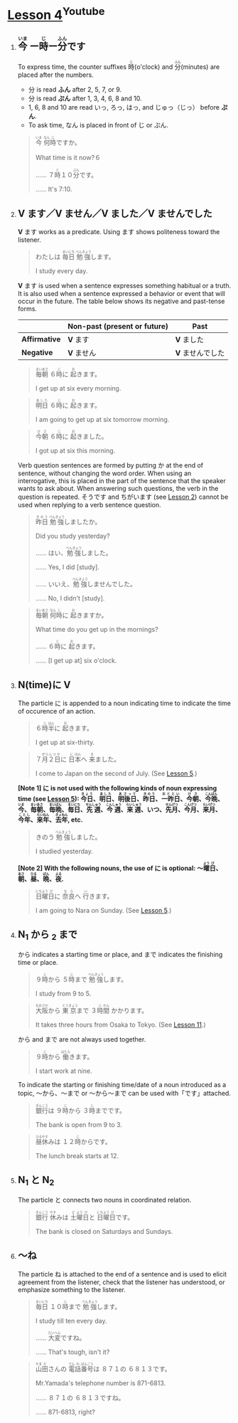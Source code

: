 # [Lesson 4](https://www.youtube.com/watch?v=BQkKnypu8f0)<sup>Youtube</sup>

1. ## <ruby>今<rp>（</rp><rt>いま</rt><rp>）</rp></ruby> ー<ruby>時<rp>（</rp><rt>じ</rt><rp>）</rp></ruby>ー<ruby>分<rp>（</rp><rt>ふん</rt><rp>）</rp></ruby>です

	To express time, the counter suffixes <ruby>時<rp>（</rp><rt>じ</rt><rp>）</rp></ruby>(o'clock) and <ruby>分<rp>（</rp><rt>ふん</rt><rp>）</rp></ruby>(minutes) are placed after the numbers.

	- 分 is read **ふん** after 2, 5, 7, or 9.
	- 分 is read **ぷん** after 1, 3, 4, 6, 8 and 10.
	- 1, 6, 8 and 10 are read いっ, ろっ, はっ, and じゅっ（じっ） before **ぷん**.
	- To ask time, なん is placed in front of じ or ぷん.

	><ruby>今<rp>（</rp><rt>いま</rt><rp>）</rp></ruby> <ruby>何<rp>（</rp><rt>なん</rt><rp>）</rp></ruby><ruby><ruby>時<rp>（</rp><rt>じ</rt><rp>）</rp></ruby><ruby>ですか。
	>
	>What time is it now?６
	>
	>…… ７<ruby>時<rp>（</rp><rt>じ</rt><rp>）</rp></ruby>１０<ruby>分<rp>（</rp><rt>ぷん</rt><rp>）</rp></ruby>です。
	>
	>…… It's 7:10.

2. ## V ます／V ません／V ました／V ませんでした

	**V** ます works as a predicate. Using ます shows politeness toward the listener.

	>わたしは <ruby>毎日<rp>（</rp><rt>まいにち</rt><rp>）</rp></ruby> <ruby>勉強<rp>（</rp><rt>べんきょう</rt><rp>）</rp></ruby>します。
	>
	>I study every day.

	**V** ます is used when a sentence expresses something habitual or a truth. It is also used when a sentence expressed a behavior or event that will occur in the future. The table below shows its negative and past-tense forms.

	|                | Non-past (present or future) | Past             |
	|----------------|------------------------------|------------------|
	| **Affirmative**| **V** ます                    | **V** ました      |
	| **Negative**   | **V** ません                  | **V** ませんでした |

	><ruby>毎朝<rp>（</rp><rt>まいあさ</rt><rp>）</rp></ruby> ６<ruby>時<rp>（</rp><rt>じ</rt><rp>）</rp></ruby>に <ruby>起<rp>（</rp><rt>お</rt><rp>）</rp></ruby>きます。
	>
	>I get up at six every morning.

	><ruby>明日<rp>（</rp><rt>あした</rt><rp>）</rp></ruby> ６<ruby>時<rp>（</rp><rt>じ</rt><rp>）</rp></ruby>に <ruby>起<rp>（</rp><rt>お</rt><rp>）</rp></ruby>きます。
	>
	>I am going to get up at six tomorrow morning.

	><ruby>今朝<rp>（</rp><rt>けさ</rt><rp>）</rp></ruby> ６<ruby>時<rp>（</rp><rt>じ</rt><rp>）</rp></ruby>に <ruby>起<rp>（</rp><rt>お</rt><rp>）</rp></ruby>きました。
	>
	>I got up at six this morning.

	Verb question sentences are formed by putting か at the end of sentence, without changing the word order. When using an interrogative, this is placed in the part of the sentence that the speaker wants to ask about. When answering such questions, the verb in the question is repeated. そうです and ちがいます (see [Lesson 2](https://github.com/flying-yogurt/JP-Memos/blob/master/grammar_notes/Lesson_02_Grammar.md)) cannot be used when replying to a verb sentence question.

	><ruby>昨日<rp>（</rp><rt>きのう</rt><rp>）</rp></ruby> <ruby>勉強<rp>（</rp><rt>べんきょう</rt><rp>）</rp></ruby>しましたか。
	>
	>Did you study yesterday?
	>
	>…… はい、<ruby>勉強<rp>（</rp><rt>べんきょう</rt><rp>）</rp></ruby>しました。
	>
	>…… Yes, I did [study].
	>
	>…… いいえ、<ruby>勉強<rp>（</rp><rt>べんきょう</rt><rp>）</rp></ruby>しませんでした。
	>
	>…… No, I didn't [study].

	><ruby>毎朝<rp>（</rp><rt>まいあさ</rt><rp>）</rp></ruby> <ruby>何<rp>（</rp><rt>なん</rt><rp>）</rp>時<rp>（</rp><rt>じ</rt><rp>）</rp></ruby>に <ruby>起<rp>（</rp><rt>お</rt><rp>）</rp></ruby>きますか。
	>
	>What time do you get up in the mornings?
	>
	>…… ６<ruby>時<rp>（</rp><rt>じ</rt><rp>）</rp></ruby>に <ruby>起<rp>（</rp><rt>お</rt><rp>）</rp></ruby>きます。
	>
	>…… [I get up at] six o'clock.

3. ## N(time)に V

	The particle に is appended to a noun indicating time to indicate the time of occurence of an action.

	>６<ruby>時<rp>（</rp><rt>じ</rt><rp>）</rp></ruby><ruby>半<rp>（</rp><rt>はん</rt><rp>）</rp></ruby>に <ruby>起<rp>（</rp><rt>お</rt><rp>）</rp></ruby>きます。
	>
	>I get up at six-thirty.

	>７<ruby>月<rp>（</rp><rt>がつ</rt><rp>）</rp></ruby><ruby>２日<rp>（</rp><rt>ふつか</rt><rp>）</rp></ruby>に <ruby>日<rp>（</rp><rt>に</rt><rp>）</rp>本<rp>（</rp><rt>ほん</rt><rp>）</rp></ruby>へ <ruby>来<rp>（</rp><rt>き</rt><rp>）</rp></ruby>ました。
	>
	>I come to Japan on the second of July. (See [Lesson 5](https://github.com/flying-yogurt/JP-Memos/blob/master/grammar_notes/Lesson_05_Grammar.md).)

	**[Note 1] に is not used with the following kinds of noun expressing time (see [Lesson 5](https://github.com/flying-yogurt/JP-Memos/blob/master/grammar_notes/Lesson_05_Grammar.md)): <ruby>今日<rp>（</rp><rt>きょう</rt><rp>）</rp></ruby>、<ruby>明日<rp>（</rp><rt>あした</rt><rp>）</rp></ruby>、<ruby>明後日<rp>（</rp><rt>あさって</rt><rp>）</rp></ruby>、<ruby>昨日<rp>（</rp><rt>きのう</rt><rp>）</rp></ruby>、<ruby>一昨日<rp>（</rp><rt>おととい</rt><rp>）</rp></ruby>、<ruby>今朝<rp>（</rp><rt>けさ</rt><rp>）</rp></ruby>、<ruby>今晩<rp>（</rp><rt>こんばん</rt><rp>）</rp></ruby>、<ruby>今<rp>（</rp><rt>いま</rt><rp>）</rp></ruby>、<ruby>毎朝<rp>（</rp><rt>まいあさ</rt><rp>）</rp></ruby>、<ruby>毎晩<rp>（</rp><rt>まいばん</rt><rp>）</rp></ruby>、<ruby>毎日<rp>（</rp><rt>まいにち</rt><rp>）</rp></ruby>、<ruby>先週<rp>（</rp><rt>せんしゅう</rt><rp>）</rp></ruby>、<ruby>今週<rp>（</rp><rt>こんしゅう</rt><rp>）</rp></ruby>、<ruby>来週<rp>（</rp><rt>らいしゅう</rt><rp>）</rp></ruby>、いつ、<ruby>先月<rp>（</rp><rt>せんげつ</rt><rp>）</rp></ruby>、<ruby>今月<rp>（</rp><rt>こんげつ</rt><rp>）</rp></ruby>、<ruby>来月<rp>（</rp><rt>らいげつ</rt><rp>）</rp></ruby>、<ruby>今年<rp>（</rp><rt>ことし</rt><rp>）</rp></ruby>、<ruby>来年<rp>（</rp><rt>らいねん</rt><rp>）</rp></ruby>、<ruby>去年<rp>（</rp><rt>きょねん</rt><rp>）</rp></ruby>, etc.**

	>きのう <ruby>勉強<rp>（</rp><rt>べんきょう</rt><rp>）</rp></ruby>しました。
	>
	>I studied yesterday.

	**[Note 2] With the following nouns, the use of に is optional: 〜<ruby>曜<rp>（</rp><rt>よう</rt><rp>）</rp>日<rp>（</rp><rt>び</rt><rp>）</rp></ruby>、<ruby>朝<rp>（</rp><rt>あさ</rt><rp>）</rp></ruby>、<ruby>昼<rp>（</rp><rt>ひる</rt><rp>）</rp></ruby>、<ruby>晩<rp>（</rp><rt>ばん</rt><rp>）</rp></ruby>、<ruby>夜<rp>（</rp><rt>よる</rt><rp>）</rp></ruby>.**

	><ruby>日<rp>（</rp><rt>にち</rt><rp>）</rp>曜<rp>（</rp><rt>よう</rt><rp>）</rp>日<rp>（</rp><rt>び</rt><rp>）</rp></ruby>に <ruby>奈良<rp>（</rp><rt>なら</rt><rp>）</rp></ruby>へ <ruby>行<rp>（</rp><rt>い</rt><rp>）</rp></ruby>きます。
	>
	>I am going to Nara on Sunday. (See [Lesson 5](https://github.com/flying-yogurt/JP-Memos/blob/master/grammar_notes/Lesson_05_Grammar.md).)

4. ## N<sub>1</sub> から <sub>2</sub> まで

	から indicates a starting time or place, and まで indicates the finishing time or place.

	>９<ruby>時<rp>（</rp><rt>じ</rt><rp>）</rp></ruby>から ５<ruby>時<rp>（</rp><rt>じ</rt><rp>）</rp></ruby>まで <ruby>勉強<rp>（</rp><rt>べんきょう</rt><rp>）</rp></ruby>します。
	>
	>I study from 9 to 5.

	><ruby>大<rp>（</rp><rt>おお</rt><rp>）</rp>阪<rp>（</rp><rt>さか</rt><rp>）</rp></ruby>から <ruby>東<rp>（</rp><rt>とう</rt><rp>）</rp>京<rp>（</rp><rt>きょう</rt><rp>）</rp></ruby>まで ３<ruby>時<rp>（</rp><rt>じ</rt><rp>）</rp>間<rp>（</rp><rt>かん</rt><rp>）</rp></ruby> かかります。
	>
	>It takes three hours from Osaka to Tokyo. (See [Lesson 11](https://github.com/flying-yogurt/JP-Memos/blob/master/grammar_notes/Lesson_11_Grammar.md).)

	から and まで are not always used together.

	>９<ruby>時<rp>（</rp><rt>じ</rt><rp>）</rp></ruby>から <ruby>働<rp>（</rp><rt>はたら</rt><rp>）</rp></ruby>きます。
	>
	>I start work at nine.

	To indicate the starting or finishing time/date of a noun introduced as a topic, 〜から、〜まで or 〜から〜まで can be used with「です」attached.

	><ruby>銀<rp>（</rp><rt>ぎん</rt><rp>）</rp>行<rp>（</rp><rt>こう</rt><rp>）</rp></ruby>は ９<ruby>時<rp>（</rp><rt>じ</rt><rp>）</rp></ruby>から ３<ruby>時<rp>（</rp><rt>じ</rt><rp>）</rp></ruby>までです。
	>
	>The bank is open from 9 to 3.

	><ruby>昼<rp>（</rp><rt>ひる</rt><rp>）</rp>休<rp>（</rp><rt>やす</rt><rp>）</rp></ruby>みは １２<ruby>時<rp>（</rp><rt>じ</rt><rp>）</rp></ruby>からです。
	>
	>The lunch break starts at 12.

5. ## N<sub>1</sub> と N<sub>2</sub>

	The particle と connects two nouns in coordinated relation.

	><ruby>銀<rp>（</rp><rt>ぎん</rt><rp>）</rp>行<rp>（</rp><rt>こう</rt><rp>）</rp></ruby> <ruby>休<rp>（</rp><rt>やす</rt><rp>）</rp></ruby>みは <ruby>土<rp>（</rp><rt>ど</rt><rp>）</rp>曜<rp>（</rp><rt>よう</rt><rp>）</rp>日<rp>（</rp><rt>び</rt><rp>）</rp></ruby>と <ruby>日<rp>（</rp><rt>にち</rt><rp>）</rp>曜<rp>（</rp><rt>よう</rt><rp>）</rp>日<rp>（</rp><rt>び</rt><rp>）</rp></ruby>です。
	>
	>The bank is closed on Saturdays and Sundays.

6. ## 〜ね

	The particle ね is attached to the end of a sentence and is used to elicit agreement from the listener, check that the listener has understood, or emphasize something to the listener.

	><ruby>毎日<rp>（</rp><rt>まいにち</rt><rp>）</rp></ruby> １０<ruby>時<rp>（</rp><rt>じ</rt><rp>）</rp></ruby>まで <ruby>勉強<rp>（</rp><rt>べんきょう</rt><rp>）</rp></ruby>します。
	>
	>I study till ten every day.
	>
	>…… <ruby>大変<rp>（</rp><rt>だいへん</rt><rp>）</rp></ruby>ですね。
	>
	>
	>…… That's tough, isn't it?

	><ruby>山<rp>（</rp><rt>やま</rt><rp>）</rp>田<rp>（</rp><rt>だ</rt><rp>）</rp></ruby>さんの <ruby>電<rp>（</rp><rt>でん</rt><rp>）</rp>話<rp>（</rp><rt>わ</rt><rp>）</rp>番<rp>（</rp><rt>ばん</rt><rp>）</rp>号<rp>（</rp><rt>ごう</rt><rp>）</rp></ruby>は ８７１の ６８１３です。
	>
	>Mr.Yamada's telephone number is 871-6813.
	>
	>…… ８７１の ６８１３ですね。
	>
	>…… 871-6813, right?
